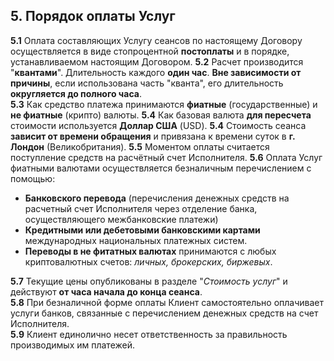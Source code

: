 ## 5. Порядок оплаты Услуг
**5.1** Оплата составляющих Услугу сеансов по настоящему Договору осуществляется в виде стопроцентной **постоплаты** и в порядке, устанавливаемом настоящим Договором.
**5.2** Расчет производится "**квантами**". Длительность каждого **один час**. **Вне зависимости от причины**, если использована часть "кванта", его длительность **округляется до полного часа**.    
**5.3** Как средство платежа принимаются **фиатные** (государственные) и **не фиатные** (крипто) валюты.
**5.4** Как базовая валюта **для пересчета** стоимости используется **Доллар США** (USD).
**5.4** Стоимость сеанса **зависит от времени обращения** и привязана к времени суток в **г. Лондон** (Великобритания). 
**5.5** Моментом оплаты считается поступление средств на расчётный счет Исполнителя.
**5.6** Оплата Услуг фиатными валютами осуществляется безналичным перечислением с помощью:
- **Банковского перевода** (перечисления денежных средств на расчетный счет Исполнителя через отделение банка, осуществляющего межбанковские платежи)
- **Кредитными или дебетовыми банковскими картами** международных национальных платежных систем.
- **Переводы в не фитатных валютах** принимаются с любых криптовалютных счетов: *личных, брокерских, биржевых*.
  
**5.7** Текущие цены опубликованы в разделе "*Стоимость услуг*" и действуют **от часа начала до конца сеанса**.  
**5.8** При безналичной форме оплаты Клиент самостоятельно оплачивает услуги банков, связанные с перечислением денежных средств на счет Исполнителя.  
**5.9** Клиент единолично несет ответственность за правильность производимых им платежей.
